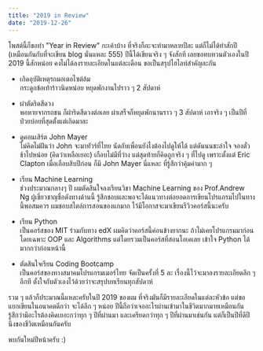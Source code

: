 ```yaml
---
title: "2019 in Review"
date: "2019-12-26"
---
```


โพสต์นี้ก็ขอทำ "Year in Review" กะเค้าบ้าง ที่จริงก็กะจะทำมาหลายปีละ แต่ก็ไม่ได้ทำสักปี (เหมือนกันกับที่จะเขียน blog นั่นแหละ 555) ปีนี้ได้เขียนจริง ๆ จังสักที เลยขอทบทวนตัวเองในปี 2019 นี้สักหน่อย คงไม่ได้ลงรายละเอียดในแต่ละเดือน ขอเป็นสรุปไฮไลท์สำคัญละกัน

- เกิดอุบัติเหตุรถมอเตอไซต์ล้ม  
  กระดูกข้อเท้าร้าวนิดหน่อย หยุดพักงานไปราว ๆ 2 สัปดาห์

- ผ่าตัดริดสีดวง  
  พอหายจากรถชน ก็ผ่าริดสีดวงต่อเลย ผ่าเสร็จก็หยุดพักนานราว ๆ 3 สัปดาห์ เอาจริง ๆ เป็นปีที่ป่วยบ่อยที่สุดตั้งแต่เกิดมาละ

- ดูคอนเสิร์ต John Mayer  
  ไม่คิดไม่ฝันว่า John จะมาทัวร์ที่ไทย นัดกับเพื่อนยังไงต้องไปดูให้ได้ แต่ดันนนชะล่าใจ จองตั๋วช้าไปหน่อย (คิดว่าเหลือเยอะ) เกือบไม่มีที่ว่าง แต่สุดท้ายก็คิดถูกจริง ๆ ที่ไปดู เพราะตั้งแต่ Eric Clapton เมื่อเกือบสิบปีก่อน ก็มี John Mayer นี่แหละ ที่รู้สึกว่าคุ้มค่ามาก ๆ

- เรียน Machine Learning  
  ช่วงประมาณกลางๆ ปี ผมตัดสินใจลงเรียนวิชา Machine Learning ของ Prof.Andrew Ng ผู้เชี่ยวชาญชื่อดังทางด้านนี้ รู้สึกชอบและพอจะได้แนวทางต่อยอดการเขียนโปรแกรมไปในทางนี้พอสมควร ผมชอบสไตล์การสอนของแกมาก ไว้มีโอกาสจะมาเขียนรีวิวคอร์สนี้นะครับ

- เรียน Python  
  เป็นคอร์สของ MIT ร่วมกับทาง edX ผมคิดว่าคอร์สนี้ค่อนข้างยากนะ ถ้าไม่เคยโปรแกรมมาก่อน โดยเฉพาะ OOP และ Algorithms แต่โดยรวมเป็นคอร์สที่สอนโอเคเลย เข้าใจ Python ได้มากกว่าก่อนหน้านี้

- ตัดสินใจเรียน Coding Bootcamp  
  เป็นคอร์สของทางสมาคมโปรแกรมเมอร์ไทย จัดเป็นครั้งที่ 5 ละ เรื่องนี้ไว้จะมาลงรายละเอียดลึก ๆ อีกที ตั้งใจกับตัวเองไว้ด้วยว่าจะสรุปบทเรียนทุกสัปดาห์

รวม ๆ แล้วก็ประมาณนี้แหละครับในปี 2019 ของผม ที่จริงมันก็มีรายละเอียดในแต่ละหัวข้อ แต่ขอแยกเขียนในอนาคตดีกว่า จะได้ลึก ๆ หน่อย ปีนี้ถือว่าเจออะไรผ่านเข้ามาในชีวิตมากมายเหมือนกัน รู้สึกว่ามีอะไรต้องคิดเยอะกว่าทุก ๆ ปีที่ผ่านมา และเครียดกว่าทุก ๆ ปีที่ผ่านมาเช่นกัน แต่ก็เป็นปีที่ดีปีนึงของชีวิตเหมือนกันครับ

พบกันใหม่ปีหน้าครับ :)
